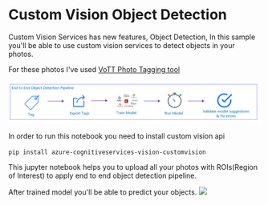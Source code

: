 # Custom Vision Object Detection
Custom Vision Services has new features, Object Detection, In this sample you'll be able to use custom vision services to detect objects in your photos.

For these photos I've used [VoTT Photo Tagging tool](https://github.com/Microsoft/VoTT)

![](screenshots/objectdetectionpipeline.png)

In order to run this notebook you need to install custom vision api

```pip install azure-cognitiveservices-vision-customvision```

This jupyter notebook helps you to upload all your photos with ROIs(Region of Interest) to apply end to end object detection pipeline.

After trained model you'll be able to predict your objects.
![](screenshots/objectdetection.png)

